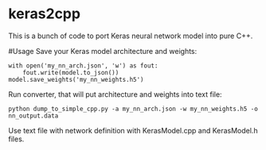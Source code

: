 # keras2cpp
This is a bunch of code to port Keras neural network model into pure C++.


#Usage
Save your Keras model architecture and weights:

    with open('my_nn_arch.json', 'w') as fout:
        fout.write(model.to_json())
    model.save_weights('my_nn_weights.h5')

Run converter, that will put architecture and weights into text file:

    python dump_to_simple_cpp.py -a my_nn_arch.json -w my_nn_weights.h5 -o nn_output.data

Use text file with network definition with KerasModel.cpp and KerasModel.h files. 

